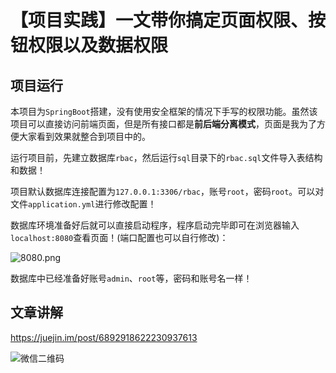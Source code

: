 # 【项目实践】一文带你搞定页面权限、按钮权限以及数据权限

## 项目运行

本项目为`SpringBoot`搭建，没有使用安全框架的情况下手写的权限功能。虽然该项目可以直接访问前端页面，但是所有接口都是**前后端分离模式**，页面是我为了方便大家看到效果就整合到项目中的。

运行项目前，先建立数据库`rbac`，然后运行`sql`目录下的`rbac.sql`文件导入表结构和数据！

项目默认数据库连接配置为`127.0.0.1:3306/rbac`，账号`root`，密码`root`。可以对文件`application.yml`进行修改配置！

数据库环境准备好后就可以直接启动程序，程序启动完毕即可在浏览器输入`localhost:8080`查看页面！(端口配置也可以自行修改)：

![8080.png](http://ww1.sinaimg.cn/large/dcdff92dgy1gki64adnisj21hc0smhdt.jpg)

数据库中已经准备好账号`admin`、`root`等，密码和账号名一样！

## 文章讲解

https://juejin.im/post/6892918622230937613

![微信二维码](http://ww1.sinaimg.cn/large/dcdff92dgy1glnmky7fb7j20p00dwdig.jpg)